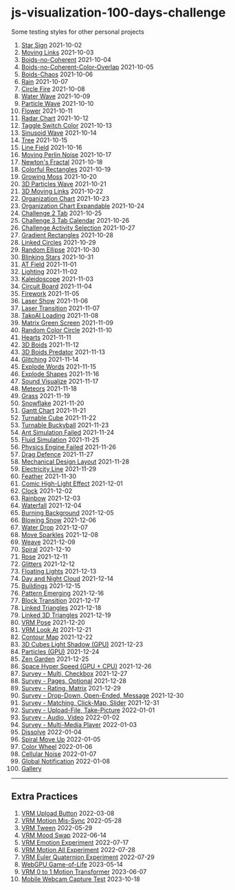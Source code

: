 # js-visualization-100-days-challenge

Some testing styles for other personal projects

1. [Star Sign](https://wei-1.github.io/js-visualization-100-days-challenge/2021-10-02.html) 2021-10-02
1. [Moving Links](https://wei-1.github.io/js-visualization-100-days-challenge/2021-10-03.html) 2021-10-03
1. [Boids-no-Coherent](https://wei-1.github.io/js-visualization-100-days-challenge/2021-10-04.html) 2021-10-04
1. [Boids-no-Coherent-Color-Overlap](https://wei-1.github.io/js-visualization-100-days-challenge/2021-10-05.html) 2021-10-05
1. [Boids-Chaos](https://wei-1.github.io/js-visualization-100-days-challenge/2021-10-06.html) 2021-10-06
1. [Rain](https://wei-1.github.io/js-visualization-100-days-challenge/2021-10-07.html) 2021-10-07
1. [Circle Fire](https://wei-1.github.io/js-visualization-100-days-challenge/2021-10-08.html) 2021-10-08
1. [Water Wave](https://wei-1.github.io/js-visualization-100-days-challenge/2021-10-09.html) 2021-10-09
1. [Particle Wave](https://wei-1.github.io/js-visualization-100-days-challenge/2021-10-10.html) 2021-10-10
1. [Flower](https://wei-1.github.io/js-visualization-100-days-challenge/2021-10-11.html) 2021-10-11
1. [Radar Chart](https://wei-1.github.io/js-visualization-100-days-challenge/2021-10-12.html) 2021-10-12
1. [Taggle Switch Color](https://wei-1.github.io/js-visualization-100-days-challenge/2021-10-13.html) 2021-10-13
1. [Sinusoid Wave](https://wei-1.github.io/js-visualization-100-days-challenge/2021-10-14.html) 2021-10-14
1. [Tree](https://wei-1.github.io/js-visualization-100-days-challenge/2021-10-15.html) 2021-10-15
1. [Line Field](https://wei-1.github.io/js-visualization-100-days-challenge/2021-10-16.html) 2021-10-16
1. [Moving Perlin Noise](https://wei-1.github.io/js-visualization-100-days-challenge/2021-10-17.html) 2021-10-17
1. [Newton's Fractal](https://wei-1.github.io/js-visualization-100-days-challenge/2021-10-18.html) 2021-10-18
1. [Colorful Rectangles](https://wei-1.github.io/js-visualization-100-days-challenge/2021-10-19.html) 2021-10-19
1. [Growing Moss](https://wei-1.github.io/js-visualization-100-days-challenge/2021-10-20.html) 2021-10-20
1. [3D Particles Wave](https://wei-1.github.io/js-visualization-100-days-challenge/2021-10-21.html) 2021-10-21
1. [3D Moving Links](https://wei-1.github.io/js-visualization-100-days-challenge/2021-10-22.html) 2021-10-22
1. [Organization Chart](https://wei-1.github.io/js-visualization-100-days-challenge/2021-10-23.html) 2021-10-23
1. [Organization Chart Expandable](https://wei-1.github.io/js-visualization-100-days-challenge/2021-10-24.html) 2021-10-24
1. [Challenge 2 Tab](https://wei-1.github.io/js-visualization-100-days-challenge/2021-10-25.html) 2021-10-25
1. [Challenge 3 Tab Calendar](https://wei-1.github.io/js-visualization-100-days-challenge/2021-10-26.html) 2021-10-26
1. [Challenge Activity Selection](https://wei-1.github.io/js-visualization-100-days-challenge/2021-10-27.html) 2021-10-27
1. [Gradient Rectangles](https://wei-1.github.io/js-visualization-100-days-challenge/2021-10-28.html) 2021-10-28
1. [Linked Circles](https://wei-1.github.io/js-visualization-100-days-challenge/2021-10-29.html) 2021-10-29
1. [Random Ellipse](https://wei-1.github.io/js-visualization-100-days-challenge/2021-10-30.html) 2021-10-30
1. [Blinking Stars](https://wei-1.github.io/js-visualization-100-days-challenge/2021-10-31.html) 2021-10-31
1. [AT Field](https://wei-1.github.io/js-visualization-100-days-challenge/2021-11-01.html) 2021-11-01
1. [Lighting](https://wei-1.github.io/js-visualization-100-days-challenge/2021-11-02.html) 2021-11-02
1. [Kaleidoscope](https://wei-1.github.io/js-visualization-100-days-challenge/2021-11-03.html) 2021-11-03
1. [Circuit Board](https://wei-1.github.io/js-visualization-100-days-challenge/2021-11-04.html) 2021-11-04
1. [Firework](https://wei-1.github.io/js-visualization-100-days-challenge/2021-11-05.html) 2021-11-05
1. [Laser Show](https://wei-1.github.io/js-visualization-100-days-challenge/2021-11-06.html) 2021-11-06
1. [Laser Transition](https://wei-1.github.io/js-visualization-100-days-challenge/2021-11-07.html) 2021-11-07
1. [TakoAI Loading](https://wei-1.github.io/js-visualization-100-days-challenge/2021-11-08.html) 2021-11-08
1. [Matrix Green Screen](https://wei-1.github.io/js-visualization-100-days-challenge/2021-11-09.html) 2021-11-09
1. [Random Color Circle](https://wei-1.github.io/js-visualization-100-days-challenge/2021-11-10.html) 2021-11-10
1. [Hearts](https://wei-1.github.io/js-visualization-100-days-challenge/2021-11-11.html) 2021-11-11
1. [3D Boids](https://wei-1.github.io/js-visualization-100-days-challenge/2021-11-12.html) 2021-11-12
1. [3D Boids Predator](https://wei-1.github.io/js-visualization-100-days-challenge/2021-11-13.html) 2021-11-13
1. [Glitching](https://wei-1.github.io/js-visualization-100-days-challenge/2021-11-14.html) 2021-11-14
1. [Explode Words](https://wei-1.github.io/js-visualization-100-days-challenge/2021-11-15.html) 2021-11-15
1. [Explode Shapes](https://wei-1.github.io/js-visualization-100-days-challenge/2021-11-16.html) 2021-11-16
1. [Sound Visualize](https://wei-1.github.io/js-visualization-100-days-challenge/2021-11-17.html) 2021-11-17
1. [Meteors](https://wei-1.github.io/js-visualization-100-days-challenge/2021-11-18.html) 2021-11-18
1. [Grass](https://wei-1.github.io/js-visualization-100-days-challenge/2021-11-19.html) 2021-11-19
1. [Snowflake](https://wei-1.github.io/js-visualization-100-days-challenge/2021-11-20.html) 2021-11-20
1. [Gantt Chart](https://wei-1.github.io/js-visualization-100-days-challenge/2021-11-21.html) 2021-11-21
1. [Turnable Cube](https://wei-1.github.io/js-visualization-100-days-challenge/2021-11-22.html) 2021-11-22
1. [Turnable Buckyball](https://wei-1.github.io/js-visualization-100-days-challenge/2021-11-23.html) 2021-11-23
1. [Ant Simulation Failed](https://wei-1.github.io/js-visualization-100-days-challenge/2021-11-24.html) 2021-11-24
1. [Fluid Simulation](https://wei-1.github.io/js-visualization-100-days-challenge/2021-11-25.html) 2021-11-25
1. [Physics Engine Failed](https://wei-1.github.io/js-visualization-100-days-challenge/2021-11-26.html) 2021-11-26
1. [Drag Defence](https://wei-1.github.io/js-visualization-100-days-challenge/2021-11-27.html) 2021-11-27
1. [Mechanical Design Layout](https://wei-1.github.io/js-visualization-100-days-challenge/2021-11-28.html) 2021-11-28
1. [Electricity Line](https://wei-1.github.io/js-visualization-100-days-challenge/2021-11-29.html) 2021-11-29
1. [Feather](https://wei-1.github.io/js-visualization-100-days-challenge/2021-11-30.html) 2021-11-30
1. [Comic High-Light Effect](https://wei-1.github.io/js-visualization-100-days-challenge/2021-12-01.html) 2021-12-01
1. [Clock](https://wei-1.github.io/js-visualization-100-days-challenge/2021-12-02.html) 2021-12-02
1. [Rainbow](https://wei-1.github.io/js-visualization-100-days-challenge/2021-12-03.html) 2021-12-03
1. [Waterfall](https://wei-1.github.io/js-visualization-100-days-challenge/2021-12-04.html) 2021-12-04
1. [Burning Background](https://wei-1.github.io/js-visualization-100-days-challenge/2021-12-05.html) 2021-12-05
1. [Blowing Snow](https://wei-1.github.io/js-visualization-100-days-challenge/2021-12-06.html) 2021-12-06
1. [Water Drop](https://wei-1.github.io/js-visualization-100-days-challenge/2021-12-07.html) 2021-12-07
1. [Move Sparkles](https://wei-1.github.io/js-visualization-100-days-challenge/2021-12-08.html) 2021-12-08
1. [Weave](https://wei-1.github.io/js-visualization-100-days-challenge/2021-12-09.html) 2021-12-09
1. [Spiral](https://wei-1.github.io/js-visualization-100-days-challenge/2021-12-10.html) 2021-12-10
1. [Rose](https://wei-1.github.io/js-visualization-100-days-challenge/2021-12-11.html) 2021-12-11
1. [Glitters](https://wei-1.github.io/js-visualization-100-days-challenge/2021-12-12.html) 2021-12-12
1. [Floating Lights](https://wei-1.github.io/js-visualization-100-days-challenge/2021-12-13.html) 2021-12-13
1. [Day and Night Cloud](https://wei-1.github.io/js-visualization-100-days-challenge/2021-12-14.html) 2021-12-14
1. [Buildings](https://wei-1.github.io/js-visualization-100-days-challenge/2021-12-15.html) 2021-12-15
1. [Pattern Emerging](https://wei-1.github.io/js-visualization-100-days-challenge/2021-12-16.html) 2021-12-16
1. [Block Transition](https://wei-1.github.io/js-visualization-100-days-challenge/2021-12-17.html) 2021-12-17
1. [Linked Triangles](https://wei-1.github.io/js-visualization-100-days-challenge/2021-12-18.html) 2021-12-18
1. [Linked 3D Triangles](https://wei-1.github.io/js-visualization-100-days-challenge/2021-12-19.html) 2021-12-19
1. [VRM Pose](https://wei-1.github.io/js-visualization-100-days-challenge/2021-12-20.html) 2021-12-20
1. [VRM Look At](https://wei-1.github.io/js-visualization-100-days-challenge/2021-12-21.html) 2021-12-21
1. [Contour Map](https://wei-1.github.io/js-visualization-100-days-challenge/2021-12-22.html) 2021-12-22
1. [3D Cubes Light Shadow (GPU)](https://wei-1.github.io/js-visualization-100-days-challenge/2021-12-23.html) 2021-12-23
1. [Particles (GPU)](https://wei-1.github.io/js-visualization-100-days-challenge/2021-12-24.html) 2021-12-24
1. [Zen Garden](https://wei-1.github.io/js-visualization-100-days-challenge/2021-12-25.html) 2021-12-25
1. [Space Hyper Speed (GPU + CPU)](https://wei-1.github.io/js-visualization-100-days-challenge/2021-12-26.html) 2021-12-26
1. [Survey - Multi, Checkbox](https://wei-1.github.io/js-visualization-100-days-challenge/2021-12-27.html) 2021-12-27
1. [Survey - Pages, Optional](https://wei-1.github.io/js-visualization-100-days-challenge/2021-12-28.html) 2021-12-28
1. [Survey - Rating, Matrix](https://wei-1.github.io/js-visualization-100-days-challenge/2021-12-29.html) 2021-12-29
1. [Survey - Drop-Down, Open-Ended, Message](https://wei-1.github.io/js-visualization-100-days-challenge/2021-12-30.html) 2021-12-30
1. [Survey - Matching, Click-Map, Slider](https://wei-1.github.io/js-visualization-100-days-challenge/2021-12-31.html) 2021-12-31
1. [Survey - Upload-File, Take-Picture](https://wei-1.github.io/js-visualization-100-days-challenge/2022-01-01.html) 2022-01-01
1. [Survey - Audio, Video](https://wei-1.github.io/js-visualization-100-days-challenge/2022-01-02.html) 2022-01-02
1. [Survey - Multi-Media Player](https://wei-1.github.io/js-visualization-100-days-challenge/2022-01-03.html) 2022-01-03
1. [Dissolve](https://wei-1.github.io/js-visualization-100-days-challenge/2022-01-04.html) 2022-01-04
1. [Spiral Move Up](https://wei-1.github.io/js-visualization-100-days-challenge/2022-01-05.html) 2022-01-05
1. [Color Wheel](https://wei-1.github.io/js-visualization-100-days-challenge/2022-01-06.html) 2022-01-06
1. [Cellular Noise](https://wei-1.github.io/js-visualization-100-days-challenge/2022-01-07.html) 2022-01-07
1. [Global Notification](https://wei-1.github.io/js-visualization-100-days-challenge/2022-01-08.html) 2022-01-08
1. [Gallery](https://wei-1.github.io/js-visualization-100-days-challenge/)


----

## Extra Practices

1. [VRM Upload Button](https://wei-1.github.io/js-visualization-100-days-challenge/2022-03-08.html) 2022-03-08
1. [VRM Motion Mis-Sync](https://wei-1.github.io/js-visualization-100-days-challenge/2022-05-28.html) 2022-05-28
1. [VRM Tween](https://wei-1.github.io/js-visualization-100-days-challenge/2022-05-29.html) 2022-05-29
1. [VRM Mood Swap](https://wei-1.github.io/js-visualization-100-days-challenge/2022-06-14.html) 2022-06-14
1. [VRM Emotion Experiment](https://wei-1.github.io/js-visualization-100-days-challenge/2022-07-17.html) 2022-07-17
1. [VRM Motion All Experiment](https://wei-1.github.io/js-visualization-100-days-challenge/2022-07-28.html) 2022-07-28
1. [VRM Euler Quaternion Experiment](https://wei-1.github.io/js-visualization-100-days-challenge/2022-07-29.html) 2022-07-29
1. [WebGPU Game-of-Life](https://wei-1.github.io/js-visualization-100-days-challenge/2023-05-14.html) 2023-05-14
1. [VRM 0 to 1 Motion Transformer](https://wei-1.github.io/js-visualization-100-days-challenge/2023-06-07.html) 2023-06-07
1. [Mobile Webcam Capture Test](https://wei-1.github.io/js-visualization-100-days-challenge/2023-10-18.html) 2023-10-18
